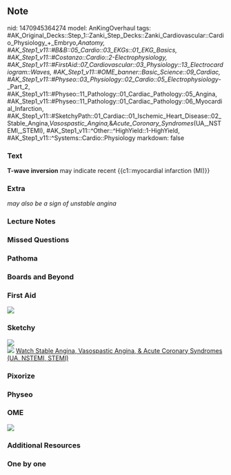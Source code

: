 ## Note
nid: 1470945364274
model: AnKingOverhaul
tags: #AK_Original_Decks::Step_1::Zanki_Step_Decks::Zanki_Cardiovascular::Cardio_Physiology_+_Embryo,_Anatomy, #AK_Step1_v11::#B&B::05_Cardio::03_EKGs::01_EKG_Basics, #AK_Step1_v11::#Costanzo::Cardio::2-Electrophysiology, #AK_Step1_v11::#FirstAid::07_Cardiovascular::03_Physiology::13_Electrocardiogram::Waves, #AK_Step1_v11::#OME_banner::Basic_Science::09_Cardiac, #AK_Step1_v11::#Physeo::03_Physiology::02_Cardio::05_Electrophysiology_-_Part_2, #AK_Step1_v11::#Physeo::11_Pathology::01_Cardiac_Pathology::05_Angina, #AK_Step1_v11::#Physeo::11_Pathology::01_Cardiac_Pathology::06_Myocardial_Infarction, #AK_Step1_v11::#SketchyPath::01_Cardiac::01_Ischemic_Heart_Disease::02_Stable_Angina,_Vasospastic_Angina,_&_Acute_Coronary_Syndromes_(UA,_NSTEMI,_STEMI), #AK_Step1_v11::^Other::^HighYield::1-HighYield, #AK_Step1_v11::^Systems::Cardio::Physiology
markdown: false

### Text
<div>
  <b>T-wave inversion</b> may indicate recent {{c1::myocardial
  infarction (MI)}}
</div>

### Extra
<i>may also be a sign of unstable angina</i>

### Lecture Notes


### Missed Questions


### Pathoma


### Boards and Beyond


### First Aid
<img src="tmpCxe4N7.png">

### Sketchy
<div><img src=
"Screen%20Shot%202019-12-15%20at%203.56.15%20PM.png"></div><img src="Screen%20Shot%202019-12-15%20at%204.01.26%20PM.png">
<a href=
"https://dashboard.sketchy.com/study/medical/courses/medical-pathophysiology/units/medical-pathophysiology-cardiac/videos/medical-pathophysiology-cardiac-ischemic-heart-disease-stable-angina-vasospastic-angina-and-acute-coronary-syndromes-ua-nstemi-stemi?utm_source=anki&utm_medium=partnership&utm_campaign=february_update&utm_content=medical">
Watch Stable Angina, Vasospastic Angina, & Acute Coronary Syndromes
(UA, NSTEMI, STEMI)</a>

### Pixorize


### Physeo


### OME
<div class="ome-widget">
  <a href="https://onlinemeded.org/spa/cardiac?ref=anki"><img src=
  "_OME_AnkiFlashcards_Topic_3.png"></a>
</div>

### Additional Resources


### One by one

